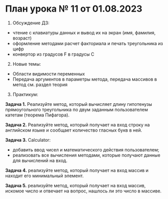 # План урока № 11 от 01.08.2023

1. Обсуждение ДЗ:
- чтение с клавиатуры данных и вывод их на экран (имя, фамилия, возраст)
- оформление методами расчет факториала и печать треугольника из цифр
- конвертор из градусов F в градусы C

2. Новые темы:
- Области видимости переменных
- Передача аргументов в параметры метода, передача массивов в метод
   см. раздел теория

3. Практикум:

**Задача 1.**
Реализуйте метод, который вычисляет длину гипотенузы прямоугольного треугольника по двум
заданным пользователем катетам (теорема Пифагора).

**Задача 2.**
Реализуйте метод, который получает на вход строку на английском языке и сообщает количество
гласных букв в ней.

**Задача 3.**
Calculator:
- добавить ввод чисел и математического действия пользователем;
- реализовать все вычисления методами, которые получают данные для вычислений на вход.

**Задача 4.**
реализуйте метод, который получает на вход массив и находит его минимальный элемент.

**Задача 5.**
реализуйте метод, который получает на вход массив, искомое число и отвечает на вопрос,
нашлось ли это число в массиве.








